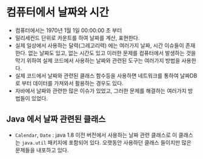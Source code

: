 # 컴퓨터에서 날짜와 시간
- 컴퓨터에서는 1970년 1월 1일 00:00:00 초 부터
- 밀리세컨드 단위로 카운트를 하여 날짜를 계산, 표현한다.
- 실제 일상에서 사용하는 달력(그레고리력) 에는 여러가지 날짜, 시간 이슈들이 존재한다. 없는 날짜도 있고, 없는 시간도 있고 이러한 문제를 컴퓨터에서 발생하는 것을 막기 위하여 실제 코드에서 사용하는 날짜와 관련된 도구는 여러가지 방법을 사용한다.
- 실제 코드에서 날짜와 관련된 클래스 함수등을 사용하면 네트워크를 통하여 날짜DB로 부터 데이터를 가져와서 활용하는 경우도 있다.
- 자바에서 날짜와 관련한 많은 이슈가 있었고, 그러한 문제를 해결하는 여러가지 방법들이 있었다.

## Java 에서 날짜 관련된 클래스
- `Calendar`, `Date` : java 1.8 이전 버전에서 사용하는 날짜 관련 클래스로 이 클래스는 `java.util` 패키지에 포함되어 있다. 오랫동안 사용하던 클래스 들이지만 많은 문제들을 내포하고 있다.